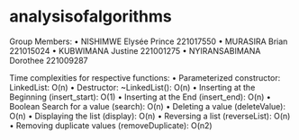 # analysisofalgorithms

Group Members:
•	NISHIMWE Elysée Prince 221017550
•	MURASIRA Brian 221015024
•	KUBWIMANA Justine 221001275
•	NYIRANSABIMANA Dorothee 221009287

Time complexities for respective functions:
•	Parameterized constructor: LinkedList: O(n)
•	 Destructor: ~LinkedList(): O(n)
•	Inserting at the Beginning (insert_start): O(1)
•	Inserting at the End (insert_end): O(n)
•	Boolean Search for a value (search): O(n)
•	Deleting a value (deleteValue): O(n)
•	Displaying the list (display): O(n)
•	Reversing a list (reverseList): O(n)
•	Removing duplicate values (removeDuplicate): O(n2) 
